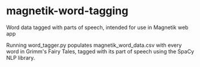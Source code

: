 # magnetik-word-tagging
Word data tagged with parts of speech, intended for use in Magnetik web app

Running word_tagger.py populates magnetik_word_data.csv with every word in Grimm's Fairy Tales, tagged with its part of speech using the SpaCy NLP library.
